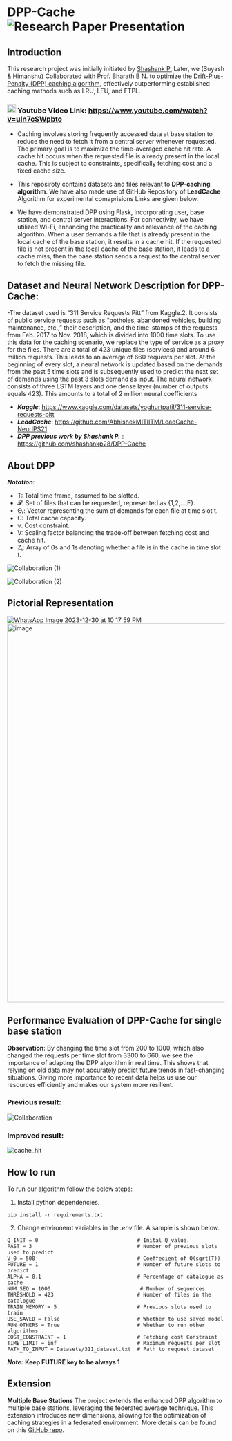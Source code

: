 # DPP-Cache![Research Paper Presentation](https://github.com/SuyashGaurav/DPP-Cache-main/assets/102952185/cffa3298-1b39-492c-84be-d3c5e0acab86)

## Introduction
This research project was initially initiated by [Shashank P.](https://github.com/shashankp28/DPP-Cache) Later, we (Suyash & Himanshu) Collaborated with Prof. Bharath B N. to optimize the [Drift-Plus-Penalty (DPP) caching algorithm](https://github.com/SuyashGaurav/DPP-Cache-Main-Flask-Implementation/tree/main/Base-Station/DPP), effectively outperforming established caching methods such as LRU, LFU, and FTPL.

### <img src="https://i.pinimg.com/originals/3a/36/20/3a36206f35352b4230d5fc9f17fcea92.png" width="20">  Youtube Video Link: https://www.youtube.com/watch?v=uIn7cSWpbto

- Caching involves storing frequently accessed data at base station to reduce the need to fetch it from a central server whenever requested. 
The primary goal is to maximize the time-averaged cache hit rate. A cache hit occurs when the requested file is already present in the local cache. This is subject to constraints, specifically fetching cost and a fixed cache size.

- This reposiroty contains datasets and files relevant to **DPP-caching algorithm**. We have also made use of GitHub Repository of **LeadCache** Algorithm for experimental comaprisions Links are given below.
- We have demonstrated DPP using Flask, incorporating user, base station, and central server interactions. For connectivity, we have utilized Wi-Fi, enhancing the practicality and relevance of the caching algorithm. When a user demands a file that is already present in the local cache of the base station, it results in a cache hit. If the requested file is not present in the local cache of the base station, it leads to a cache miss, then the base station sends a request to the central server to fetch the missing file.
## Dataset and Neural Network Description for DPP-Cache: 
-The dataset used is “311 Service Requests Pitt” from Kaggle.2. It consists of public service requests such as “potholes, abandoned
vehicles, building maintenance, etc.,” their description, and the time-stamps of the requests from
Feb. 2017 to Nov. 2018, which is divided into 1000 time slots. To use this data for the caching
scenario, we replace the type of service as a proxy for the files. There are a total of 423 unique
files (services) and around 6 million requests. This leads to an average of 660 requests per slot.
At the beginning of every slot, a neural network is updated based on the demands from the
past 5 time slots and is subsequently used to predict the next set of demands using the past 3
slots demand as input. The neural network consists of three LSTM layers and one dense layer
(number of outputs equals 423). This amounts to a total of 2 million neural coefficients

- ***Kaggle***: https://www.kaggle.com/datasets/yoghurtpatil/311-service-requests-pitt
- ***LeadCache***: https://github.com/AbhishekMITIITM/LeadCache-NeurIPS21
- ***DPP previous work by Shashank P.*** : https://github.com/shashankp28/DPP-Cache

## About DPP
***Notation***:
- T: Total time frame, assumed to be slotted.
- 𝓕: Set of files that can be requested, represented as {1,2,...,F}.
- Θₜ: Vector representing the sum of demands for each file at time slot t.
- C: Total cache capacity.
- ν: Cost constraint.
- V: Scaling factor balancing the trade-off between fetching cost and cache hit.
- Zₜ: Array of 0s and 1s denoting whether a file is in the cache in time slot t.

![Collaboration (1)](https://github.com/SuyashGaurav/DPP-Cache-main/assets/102952185/2baf940e-70ac-478b-a9fd-b73d635ec1a6)

![Collaboration (2)](https://github.com/SuyashGaurav/DPP-Cache-main/assets/102952185/1d0f17ab-985f-46e8-abcd-d59825f5e833)

## Pictorial Representation
![WhatsApp Image 2023-12-30 at 10 17 59 PM](https://github.com/SuyashGaurav/DPP-Cache-Main-Flask-Implementation/assets/102952185/b470f7b0-3a61-4496-aaa5-66766e034323)
<img width="877" alt="image" src="https://github.com/SuyashGaurav/DPP-Cache-Main-Flask-Implementation/assets/102952185/aa130531-cf5b-4cdc-b113-a16d4d41d97f">


  ## Performance Evaluation of DPP-Cache for single base station
   **Observation**: 
 By changing the time slot from 200 to 1000, which also changed the requests per time slot from 3300 to 660, we see the importance of adapting the DPP algorithm in real time. This shows that relying on old data may not accurately predict future trends in fast-changing situations. Giving more importance to recent data helps us use our resources efficiently and makes our system more resilient.

 ### Previous result:
![Collaboration](https://github.com/SuyashGaurav/DPP-Cache-main/assets/102952185/f251e2e2-8c09-45f5-9da2-2261bdcc79b1)

  ### Improved result:
![cache_hit](https://github.com/SuyashGaurav/DPP-Cache-main/assets/102952185/5061081d-dc96-4b2c-b552-d6eb85fd0c43)
## How to run
To run our algorithm follow the below steps:

1. Install python dependencies.
```
pip install -r requirements.txt
```
2. Change environemt variables in the *.env* file. A sample is shown below.
```
Q_INIT = 0                                # Inital Q value.
PAST = 3                                  # Number of previous slots used to predict
V_0 = 500                                 # Coeffecient of O(sqrt(T))
FUTURE = 1                                # Number of future slots to predict
ALPHA = 0.1                               # Percentage of catalogue as cache
NUM_SEQ = 1000                             # Number of sequences
THRESHOLD = 423                           # Number of files in the catalogue
TRAIN_MEMORY = 5                          # Previous slots used to train
USE_SAVED = False                         # Whether to use saved model
RUN_OTHERS = True                         # Whether to run other algorithms
COST_CONSTRAINT = 1                       # Fetching cost Constraint
TIME_LIMIT = inf                          # Maximum requests per slot
PATH_TO_INPUT = Datasets/311_dataset.txt  # Path to request dataset
```
***Note:*** **Keep FUTURE key to be always 1**

## Extension
**Multiple Base Stations**
The project extends the enhanced DPP algorithm to multiple base stations, leveraging the federated average technique. This extension introduces new dimensions, allowing for the optimization of caching strategies in a federated environment. More details can be found on this [GitHub repo](https://github.com/SuyashGaurav/Federated-Average-Main-Live-Demonstration).
